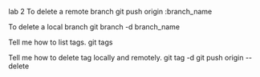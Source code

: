lab 2
To delete a remote branch
git push origin :branch_name

To delete a local branch
git branch -d branch_name

Tell me how to list tags.
git tags

Tell me how to delete tag locally and remotely.
git tag -d 
git push origin --delete <tagname>